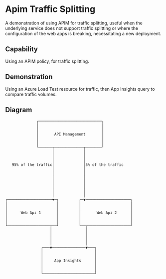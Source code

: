 # Apim Traffic Splitting
A demonstration of using APIM for traffic splitting, useful when the underlying service does not support traffic splitting or where the configuration of the web apps is breaking, necessitating a new deployment.

## Capability

Using an APIM policy, for traffic splitting.

## Demonstration

Using an Azure Load Test resource for traffic, then App Insights query to compare traffic volumes.

## Diagram

```
              ┌────────────────────────────┐
              │                            │
              │                            │
              │       API Management       │
              │                            │
              │                            │
              └──────┬─────────────┬───────┘
                     │             │
                     │             │
                     │             │
   95% of the traffic│             │5% of the traffic
                     │             │
                     │             │
                     │             │
                     │             │
                     │             │
                     │             │
                     │             │
┌────────────────────▼─┐         ┌─▼────────────────────┐
│                      │         │                      │
│                      │         │                      │
│      Web Api 1       │         │       Web Api 2      │
│                      │         │                      │
│                      │         │                      │
└───────────────────┬──┘         └──┬───────────────────┘
                    │               │
                    │               │
                    │               │
                    │               │
                ┌───▼───────────────▼───┐
                │                       │
                │                       │
                │     App Insights      │
                │                       │
                │                       │
                └───────────────────────┘
```
